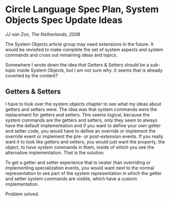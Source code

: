 Circle Language Spec Plan, System Objects Spec Update Ideas
================================
*JJ van Zon, The Netherlands, 2008*

The System Objects article group may need extensions in the future.
It would be revisited to make complete the set of system aspects and system commands and cross out remaining ideas and topics.

Somewhere I wrote down the idea that Getters & Setters should be a sub-topic inside System Objects, but I am not sure why. It seems that is already coverted by the content?


Getters & Setters
-----------------
I have to look over the system objects chapter to see what my ideas about getters and setters were. The idea was that system commands were the replacement for getters and setters. This seems logical, because the system commands are the getters and setters, only they seem to always have the default implementation and if you want to define your own getter and setter code, you would have to define an override or implement the override event or implement the pre- or post-extension events. If you really want it to look like getters and setters, you would just want the property, the object, to have system commands in them, inside of which you see the alternative implementation. That is the solution.

To get a getter and setter experience that is neater than overriding or implementing specialization events, you would want next to the normal representation to see part of the system representation in which the getter and setter system commands are visible, which have a custom implementation.

Problem solved.
